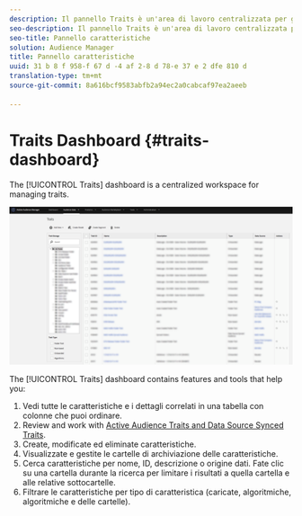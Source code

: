 ```yaml
---
description: Il pannello Traits è un'area di lavoro centralizzata per gestire le caratteristiche.
seo-description: Il pannello Traits è un'area di lavoro centralizzata per gestire le caratteristiche.
seo-title: Pannello caratteristiche
solution: Audience Manager
title: Pannello caratteristiche
uuid: 31 b 8 f 958-f 67 d -4 af 2-8 d 78-e 37 e 2 dfe 810 d
translation-type: tm+mt
source-git-commit: 8a616bcf9583abfb2a94ec2a0cabcaf97ea2aeeb

---
```



# Traits Dashboard {#traits-dashboard}

The [!UICONTROL Traits] dashboard is a centralized workspace for managing traits.

![](assets/traits-dashboard.png)

<!-- c_tb_dashboard.xml -->

The [!UICONTROL Traits] dashboard contains features and tools that help you:

1. Vedi tutte le caratteristiche e i dettagli correlati in una tabella con colonne che puoi ordinare.
1. Review and work with [Active Audience Traits and Data Source Synced Traits](../../features/traits/client-activity-synced-audience-traits.md).
1. Create, modificate ed eliminate caratteristiche.
1. Visualizzate e gestite le cartelle di archiviazione delle caratteristiche.
1. Cerca caratteristiche per nome, ID, descrizione o origine dati. Fate clic su una cartella durante la ricerca per limitare i risultati a quella cartella e alle relative sottocartelle.
1. Filtrare le caratteristiche per tipo di caratteristica (caricate, algoritmiche, algoritmiche e delle cartelle).